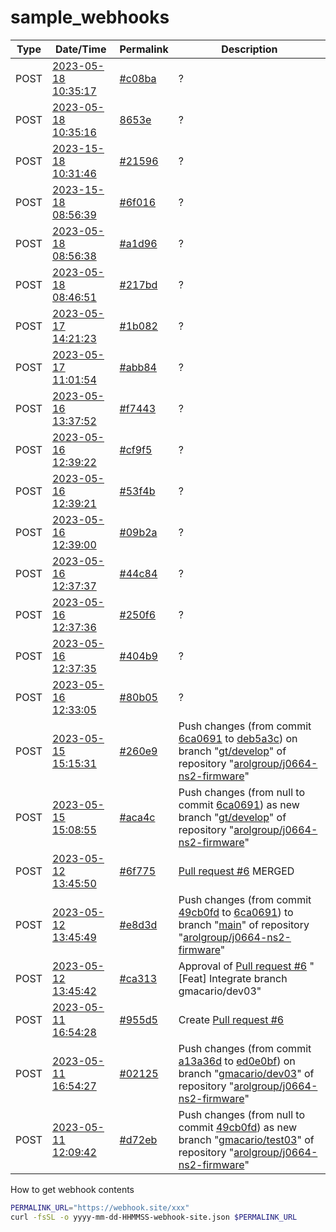 # sample_webhooks

Type | Date/Time | Permalink | Description
-----|-----------|------|--------------
POST | [2023-05-18 10:35:17](2023-05-18-103517-webhook-site.json) | [#c08ba](https://webhook.site/token/8dbfa1bc-03ff-46e4-a638-a6f7503e7334/request/c08ba96e-4b4c-441a-bb88-71087382bba4/raw) | ?
POST | [2023-05-18 10:35:16](2023-05-18-103516-webhook-site.json) | [8653e](https://webhook.site/token/8dbfa1bc-03ff-46e4-a638-a6f7503e7334/request/8653e01d-2ddd-42f9-838b-511264019cb5/raw) | ?
POST | [2023-15-18 10:31:46](2023-05-18-103516-webhook-site.json) | [#21596](https://webhook.site/token/8dbfa1bc-03ff-46e4-a638-a6f7503e7334/request/21596b4a-9cbd-4913-99ea-d0ad8ab9d8fb/raw) | ?
POST | [2023-15-18 08:56:39](2023-05-18-103516-webhook-site.json) | [#6f016](https://webhook.site/token/8dbfa1bc-03ff-46e4-a638-a6f7503e7334/request/6f016bbf-a3e9-4bb1-861e-c14f9b64f948/raw) | ?
POST | [2023-05-18 08:56:38](2023-05-18-085638-webhook-site.json) | [#a1d96](https://webhook.site/token/8dbfa1bc-03ff-46e4-a638-a6f7503e7334/request/a1d96b19-009c-4588-b98f-7de6cc2cd70d/raw) | ?
POST | [2023-05-18 08:46:51](2023-05-18-084651-webhook-site.json) | [#217bd](https://webhook.site/token/8dbfa1bc-03ff-46e4-a638-a6f7503e7334/request/217bd17d-145a-47a7-89f7-6722e3c3284b/raw) | ?
POST | [2023-05-17 14:21:23](2023-05-18-084651-webhook-site.json) | [#1b082](https://webhook.site/token/8dbfa1bc-03ff-46e4-a638-a6f7503e7334/request/1b0826b3-21d9-46c5-89fe-59ebc7a4495e/raw) | ?
POST | [2023-05-17 11:01:54](2023-05-17-110154-webhook-site.json) | [#abb84](https://webhook.site/token/8dbfa1bc-03ff-46e4-a638-a6f7503e7334/request/abb84c4a-0161-4153-bd08-edc4a4b30be8/raw) | ?
POST | [2023-05-16 13:37:52](2023-05-16-133752-webhook-site.json) | [#f7443](https://webhook.site/token/8dbfa1bc-03ff-46e4-a638-a6f7503e7334/request/f74439d5-2985-4acf-9bd7-ce68d4f399ba/raw) | ?
POST | [2023-05-16 12:39:22](2023-05-16-123922-webhook-site.json) | [#cf9f5](https://webhook.site/token/8dbfa1bc-03ff-46e4-a638-a6f7503e7334/request/cf9f5f2a-f01c-4e14-a72c-89aa03294343/raw) | ?
POST | [2023-05-16 12:39:21](2023-05-16-123921-webhook-site.json) | [#53f4b](https://webhook.site/token/8dbfa1bc-03ff-46e4-a638-a6f7503e7334/request/53f4badb-9b4f-49da-ae9b-c5657e50d603/raw) | ?
POST | [2023-05-16 12:39:00](2023-05-16-123900-webhook-site.json) | [#09b2a](https://webhook.site/token/8dbfa1bc-03ff-46e4-a638-a6f7503e7334/request/09b2a807-9bb6-4ea5-8a3a-9078edcc98f8/raw) | ?
POST | [2023-05-16 12:37:37](2023-05-16-123737-webhook-site.json) | [#44c84](https://webhook.site/token/8dbfa1bc-03ff-46e4-a638-a6f7503e7334/request/44c8479a-da99-45f9-b548-9c3e1a2ad581/raw) | ?
POST | [2023-05-16 12:37:36](2023-05-16-123736-webhook-site.json) | [#250f6](https://webhook.site/token/8dbfa1bc-03ff-46e4-a638-a6f7503e7334/request/250f6536-57a0-4f90-9099-d9a6fdff191b/raw) | ?
POST | [2023-05-16 12:37:35](2023-05-16-123735-webhook-site.json) | [#404b9](https://webhook.site/token/8dbfa1bc-03ff-46e4-a638-a6f7503e7334/request/404b9048-5953-41de-9302-e9d331645ae2/raw) | ?
POST | [2023-05-16 12:33:05](2023-05-16-123305-webhook-site.json) | [#80b05](https://webhook.site/token/8dbfa1bc-03ff-46e4-a638-a6f7503e7334/request/80b05b26-9454-4ce7-b7a5-07c659dcb61b/raw) | ?
POST | [2023-05-15 15:15:31](2023-05-15-151531-webhook-site.json) | [#260e9](https://webhook.site/token/8dbfa1bc-03ff-46e4-a638-a6f7503e7334/request/260e9f6c-c04c-4b29-ba08-c243e4f25e72/raw) | Push changes (from commit [6ca0691](https://bitbucket.org/arolgroup/j0664-ns2-firmware/commits/6ca0691239785a619fa1dce7bf1073f50499cd60) to [deb5a3c](https://bitbucket.org/arolgroup/j0664-ns2-firmware/commits/deb5a3c03cd718680d5639bdceac9409f47f974c)) on branch "[gt/develop](https://bitbucket.org/arolgroup/j0664-ns2-firmware/branch/gt/develop)" of repository "[arolgroup/j0664-ns2-firmware](https://bitbucket.org/arolgroup/j0664-ns2-firmware/)"
POST | [2023-05-15 15:08:55](2023-05-15-150855-webhook-site.json) | [#aca4c](https://webhook.site/token/8dbfa1bc-03ff-46e4-a638-a6f7503e7334/request/aca4cc2e-e37b-4eef-b18a-63fd5301cfdc/raw) | Push changes (from null to commit [6ca0691](https://bitbucket.org/arolgroup/j0664-ns2-firmware/commits/6ca0691239785a619fa1dce7bf1073f50499cd60)) as new branch "[gt/develop](https://bitbucket.org/arolgroup/j0664-ns2-firmware/branch/gt/develop)" of repository "[arolgroup/j0664-ns2-firmware](https://bitbucket.org/arolgroup/j0664-ns2-firmware/)"
POST | [2023-05-12 13:45:50](2023-05-12-134550-webhook-site.json) | [#6f775](https://webhook.site/#/8dbfa1bc-03ff-46e4-a638-a6f7503e7334/request/6f775d81-43dc-4c28-86ab-9f667a9bb004/1) | [Pull request #6](https://bitbucket.org/arolgroup/j0664-ns2-firmware/pull-requests/6) MERGED
POST | [2023-05-12 13:45:49](2023-05-12-134549-webhook-site.json) | [#e8d3d](https://webhook.site/#/8dbfa1bc-03ff-46e4-a638-a6f7503e7334/request/e8d3d556-14eb-41f1-abf5-e2ee03d15ab5/1) | Push changes (from commit [49cb0fd](https://bitbucket.org/arolgroup/j0664-ns2-firmware/commits/49cb0fd6590af14dbfb717d0e801f325362af5d9) to [6ca0691](https://bitbucket.org/arolgroup/j0664-ns2-firmware/commits/6ca0691239785a619fa1dce7bf1073f50499cd60)) to branch "[main](https://bitbucket.org/arolgroup/j0664-ns2-firmware/branch/main)" of repository "[arolgroup/j0664-ns2-firmware](https://bitbucket.org/arolgroup/j0664-ns2-firmware/)"
POST | [2023-05-12 13:45:42](2023-05-12-134542-webhook-site.json) | [#ca313](https://webhook.site/#/8dbfa1bc-03ff-46e4-a638-a6f7503e7334/ca313f4f-715c-44a0-8416-810eb48d990e/1) | Approval of [Pull request #6](https://bitbucket.org/arolgroup/j0664-ns2-firmware/pull-requests/6) "[Feat] Integrate branch gmacario/dev03"
POST | [2023-05-11 16:54:28](2023-05-11-165428-webhook-site.json) | [#955d5](https://webhook.site/#/8dbfa1bc-03ff-46e4-a638-a6f7503e7334/955d568f-b6c4-4cbd-865d-96e98f9de22d/1) | Create [Pull request #6](https://bitbucket.org/arolgroup/j0664-ns2-firmware/pull-requests/6)
POST | [2023-05-11 16:54:27](2023-05-11-165427-webhook-site.json) | [#02125](https://webhook.site/#/8dbfa1bc-03ff-46e4-a638-a6f7503e7334/02125c1b-de30-451e-bb22-c206ba7aef57/1) | Push changes (from commit [a13a36d](https://bitbucket.org/arolgroup/j0664-ns2-firmware/commits/a13a36d2655a635df8a672f61b07fc3f1df25730) to [ed0e0bf](https://bitbucket.org/arolgroup/j0664-ns2-firmware/commits/ed0e0bfd9a94bcfab2b7bafb49a801be4eb9fbab)) on branch "[gmacario/dev03](https://bitbucket.org/arolgroup/j0664-ns2-firmware/branch/gmacario/dev03)" of repository "[arolgroup/j0664-ns2-firmware](https://bitbucket.org/arolgroup/j0664-ns2-firmware/)"
POST | [2023-05-11 12:09:42](2023-05-11-120942-webhook-site.json) | [#d72eb](https://webhook.site/#/8dbfa1bc-03ff-46e4-a638-a6f7503e7334/d72eb8bd-0e82-4d28-ad51-51e56496f47b/1) | Push changes (from null to commit [49cb0fd](https://bitbucket.org/arolgroup/j0664-ns2-firmware/commits/49cb0fd6590af14dbfb717d0e801f325362af5d9)) as new branch "[gmacario/test03](https://bitbucket.org/arolgroup/j0664-ns2-firmware/branch/gmacario/test03)" of repository "[arolgroup/j0664-ns2-firmware](https://bitbucket.org/arolgroup/j0664-ns2-firmware/)"

How to get webhook contents

```bash
PERMALINK_URL="https://webhook.site/xxx"
curl -fsSL -o yyyy-mm-dd-HHMMSS-webhook-site.json $PERMALINK_URL
```

<!-- EOF -->